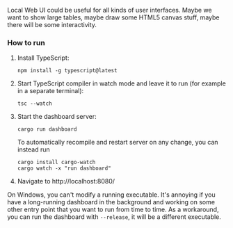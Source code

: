 Local Web UI could be useful for all kinds of user interfaces.
Maybe we want to show large tables, maybe draw some HTML5 canvas stuff, maybe there will be some interactivity.

### How to run

1. Install TypeScript:
    ```
    npm install -g typescript@latest
    ```

2. Start TypeScript compiler in watch mode and leave it to run (for example in a separate terminal):
    ```
    tsc --watch
    ```

3. Start the dashboard server:
    ```
    cargo run dashboard
    ```
    To automatically recompile and restart server on any change, you can instead run
    ```
    cargo install cargo-watch
    cargo watch -x "run dashboard"
    ```

4. Navigate to http://localhost:8080/

On Windows, you can't modify a running executable.
It's annoying if you have a long-running dashboard in the background
and working on some other entry point that you want to run from time to time.
As a workaround, you can run the dashboard with `--release`, it will be a different executable.
